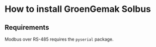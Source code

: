 # How to install GroenGemak Solbus


## Requirements

Modbus over RS-485 requires the `pyserial` package.

